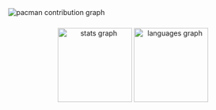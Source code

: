<picture>
  <source media="(prefers-color-scheme: dark)" srcset="https://raw.githubusercontent.com/spyderabhi/spyderabhi/output/pacman-contribution-graph-dark.svg">
  <source media="(prefers-color-scheme: light)" srcset="https://raw.githubusercontent.com/spyderabhi/spyderabhi/output/pacman-contribution-graph.svg">
  <img alt="pacman contribution graph" src="https://raw.githubusercontent.com/spyderabhi/spyderabhi/output/pacman-contribution-graph.svg">
</picture>

###

<div align="center">
  <img src="https://github-readme-stats.vercel.app/api?username=spyderabhi&hide_title=false&hide_rank=false&show_icons=true&include_all_commits=true&count_private=true&disable_animations=false&theme=dracula&locale=en&hide_border=false&order=1" height="150" alt="stats graph"  />
  <img src="https://github-readme-stats.vercel.app/api/top-langs?username=spyderabhi&locale=en&hide_title=false&layout=compact&card_width=320&langs_count=5&theme=dracula&hide_border=false&order=2" height="150" alt="languages graph"  />
</div>

###
